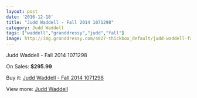 ```yaml
---
layout: post
date: '2016-12-18'
title: "Judd Waddell - Fall 2014 1071298"
category: Judd Waddell
tags: ["waddell","granddressy","judd","fall"]
image: http://img.granddressy.com/4027-thickbox_default/judd-waddell-fall-2014-1071298.jpg
---
```

Judd Waddell - Fall 2014 1071298

On Sales: **$295.99**
<a href="https://www.granddressy.com/en/judd-waddell/3398-judd-waddell-fall-2014-1071298.html"><amp-img layout="responsive" width="600" height="600" src="//img.granddressy.com/4027-thickbox_default/judd-waddell-fall-2014-1071298.jpg" alt="Judd Waddell - Fall 2014 1071298 0" /></a>

Buy it: [Judd Waddell - Fall 2014 1071298](https://www.granddressy.com/en/judd-waddell/3398-judd-waddell-fall-2014-1071298.html "Judd Waddell - Fall 2014 1071298")

View more: [Judd Waddell](https://www.granddressy.com/en/175-judd-waddell "Judd Waddell")